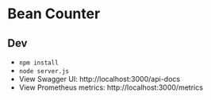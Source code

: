 # Bean Counter

## Dev

- `npm install`
- `node server.js`
- View Swagger UI: http://localhost:3000/api-docs
- View Prometheus metrics: http://localhost:3000/metrics
